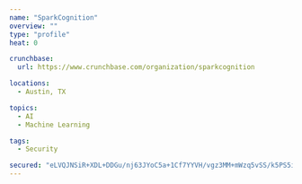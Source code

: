 ```yaml
---
name: "SparkCognition"
overview: ""
type: "profile"
heat: 0

crunchbase:
  url: https://www.crunchbase.com/organization/sparkcognition

locations:
  - Austin, TX

topics:
  - AI
  - Machine Learning

tags:
  - Security

secured: "eLVQJNSiR+XDL+DDGu/nj63JYoC5a+1Cf7YYVH/vgz3MM+mWzq5vSS/k5PS5i5QT/pkB/SXIWMsk/Ugepjj/8kj0lIqPSwDeyx4nShtM18hjEuzOYRrdVq5HAAlrzE0VZuifZ44jfcqcdNXCvkPRvWaJtzRfW/5rCAl2ixb2Xv8uFFN3I/64G+lg3epae2UGd/VXxj49p1ubR9iOPleTcha33c9aCpTeKA0/pJd0iEbBsLdoY3+TnHtwoRPp9ZjGYfsP6Xx1hjtp7odLnfT1wA==;t1/Hw6pdgh6upr9v+p02Ug=="
---
```


